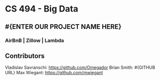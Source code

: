# CS 494 - Big Data
## #{ENTER OUR PROJECT NAME HERE}
### AirBnB | Zillow | Lambda

## Contributors

Vladislav Savranschi: https://github.com/Omegador
Brian Smith: #{GITHUB URL}
Max Wiegant: https://github.com/mwiegant
